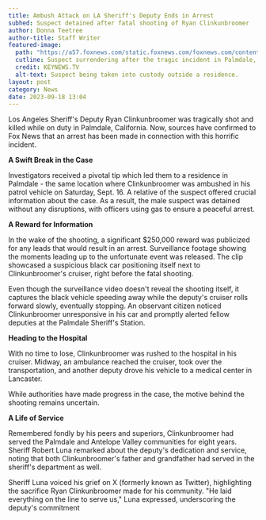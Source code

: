 ```yaml
---
title: Ambush Attack on LA Sheriff's Deputy Ends in Arrest
subhed: Suspect detained after fatal shooting of Ryan Clinkunbroomer
author: Donna Teetree
author-title: Staff Writer
featured-image: 
  path: "https://a57.foxnews.com/static.foxnews.com/foxnews.com/content/uploads/2023/09/720/405/LA-suspect-1.png?ve=1&tl=1"
  cutline: Suspect surrendering after the tragic incident in Palmdale, California.
  credit: KEYNEWS.TV
  alt-text: Suspect being taken into custody outside a residence.
layout: post
category: News
date: 2023-09-18 13:04
---
```


Los Angeles Sheriff's Deputy Ryan Clinkunbroomer was tragically shot and killed while on duty in Palmdale, California. Now, sources have confirmed to Fox News that an arrest has been made in connection with this horrific incident.

**A Swift Break in the Case**

Investigators received a pivotal tip which led them to a residence in Palmdale - the same location where Clinkunbroomer was ambushed in his patrol vehicle on Saturday, Sept. 16. A relative of the suspect offered crucial information about the case. As a result, the male suspect was detained without any disruptions, with officers using gas to ensure a peaceful arrest.

**A Reward for Information**

In the wake of the shooting, a significant $250,000 reward was publicized for any leads that would result in an arrest. Surveillance footage showing the moments leading up to the unfortunate event was released. The clip showcased a suspicious black car positioning itself next to Clinkunbroomer's cruiser, right before the fatal shooting.

Even though the surveillance video doesn't reveal the shooting itself, it captures the black vehicle speeding away while the deputy's cruiser rolls forward slowly, eventually stopping. An observant citizen noticed Clinkunbroomer unresponsive in his car and promptly alerted fellow deputies at the Palmdale Sheriff's Station.

**Heading to the Hospital**

With no time to lose, Clinkunbroomer was rushed to the hospital in his cruiser. Midway, an ambulance reached the cruiser, took over the transportation, and another deputy drove his vehicle to a medical center in Lancaster.

While authorities have made progress in the case, the motive behind the shooting remains uncertain.

**A Life of Service**

Remembered fondly by his peers and superiors, Clinkunbroomer had served the Palmdale and Antelope Valley communities for eight years. Sheriff Robert Luna remarked about the deputy's dedication and service, noting that both Clinkunbroomer's father and grandfather had served in the sheriff's department as well.

Sheriff Luna voiced his grief on X (formerly known as Twitter), highlighting the sacrifice Ryan Clinkunbroomer made for his community. "He laid everything on the line to serve us," Luna expressed, underscoring the deputy's commitment
